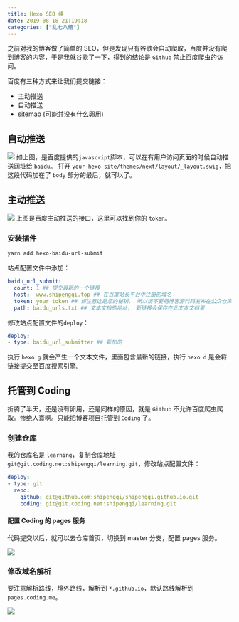 ```yaml
---
title: Hexo SEO 续
date: 2019-08-18 21:19:18
categories: ["乱七八糟"]
---
```


之前对我的博客做了简单的 SEO，但是发现只有谷歌会自动爬取，百度并没有爬到博客的内容，于是我就谷歌了一下，得到的结论是 `Github` 禁止百度爬虫的访问。

<!-- more -->

百度有三种方式来让我们提交链接：
- 主动推送
- 自动推送
- sitemap (可能并没有什么卵用)

## 自动推送
![](/images/seo/autopush.JPG)
如上图，是百度提供的`javascript`脚本，可以在有用户访问页面的时候自动推送网址给 `baidu`。
打开 `your-hexo-site/themes/next/layout/_layout.swig`，把这段代码加在了 `body` 部分的最后，就可以了。

## 主动推送
![](/images/seo/baidupush.JPG)
上图是百度主动推送的接口，这里可以找到你的 `token`。

### 安装插件
```bash
yarn add hexo-baidu-url-submit
```

站点配置文件中添加：
```yml
baidu_url_submit:
  count: 1 ## 提交最新的一个链接
  host:  www.shipengqi.top ## 在百度站长平台中注册的域名
  token: your token ## 请注意这是您的秘钥， 所以请不要把博客源代码发布在公众仓库里!
  path: baidu_urls.txt ## 文本文档的地址， 新链接会保存在此文本文档里
```

修改站点配置文件的`deploy`：
```yml
deploy:
- type: baidu_url_submitter ## 新加的
```

执行 `hexo g` 就会产生一个文本文件，里面包含最新的链接，执行 `hexo d` 是会将链接提交至百度搜索引擎。

## 托管到 Coding

折腾了半天，还是没有卵用，还是同样的原因，就是 `Github` 不允许百度爬虫爬取。惨绝人寰啊。只能把博客项目托管到 `Coding` 了。

### 创建仓库
我的仓库名是 `learning`，复制仓库地址 `git@git.coding.net:shipengqi/learning.git`，修改站点配置文件：
```yml
deploy:
- type: git
  repo:
    github: git@github.com:shipengqi/shipengqi.github.io.git
    coding: git@git.coding.net:shipengqi/learning.git
```

#### 配置 Coding 的 pages 服务
代码提交以后，就可以去仓库首页，切换到 master 分支，配置 pages 服务。

![](/images/seo/codingpages.JPG)

### 修改域名解析
要注意解析路线，境外路线，解析到 `*.github.io`，默认路线解析到 `pages.coding.me`。

![](/images/seo/domain.JPG)

